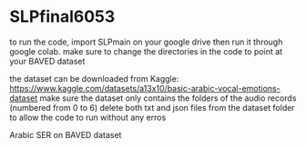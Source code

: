 # SLPfinal6053

to run the code, import SLPmain on your google drive then run it through google colab.
make sure to change the directories in the code to point at your BAVED dataset

the dataset can be downloaded from Kaggle:
https://www.kaggle.com/datasets/a13x10/basic-arabic-vocal-emotions-dataset
make sure the dataset only contains the folders of the audio records (numbered from 0 to 6)
delete both txt and json files from the dataset folder to allow the code to run without any erros


Arabic SER on BAVED dataset
